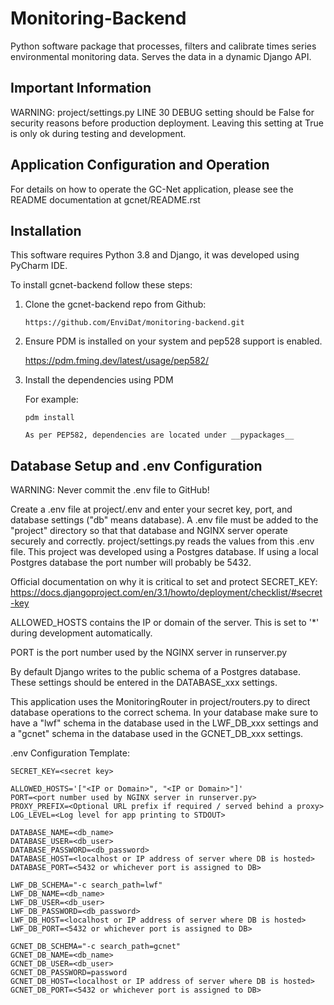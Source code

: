 # Monitoring-Backend

Python software package that processes, filters and calibrate times
series environmental monitoring data. Serves the data in a dynamic
Django API.

## Important Information

WARNING: project/settings.py LINE 30 DEBUG setting should be False for
security reasons before production deployment. Leaving this setting at
True is only ok during testing and development.

## Application Configuration and Operation

For details on how to operate the GC-Net application, please see the
README documentation at gcnet/README.rst

## Installation

This software requires Python 3.8 and Django, it was developed using
PyCharm IDE.

To install gcnet-backend follow these steps:

1.  Clone the gcnet-backend repo from Github:

        https://github.com/EnviDat/monitoring-backend.git

2.  Ensure PDM is installed on your system and pep528 support is
    enabled.

    <https://pdm.fming.dev/latest/usage/pep582/>

3.  Install the dependencies using PDM

    For example:

        pdm install

        As per PEP582, dependencies are located under __pypackages__

## Database Setup and .env Configuration

WARNING: Never commit the .env file to GitHub!

Create a .env file at project/.env and enter your secret key, port, and
database settings ("db" means database). A .env file must be added to
the "project" directory so that that database and NGINX server operate
securely and correctly. project/settings.py reads the values from this
.env file. This project was developed using a Postgres database. If
using a local Postgres database the port number will probably be 5432.

Official documentation on why it is critical to set and protect
SECRET_KEY:
<https://docs.djangoproject.com/en/3.1/howto/deployment/checklist/#secret-key>

ALLOWED_HOSTS contains the IP or domain of the server.
This is set to '\*' during development automatically.

PORT is the port number used by the NGINX server in runserver.py

By default Django writes to the public schema of a Postgres database.
These settings should be entered in the DATABASE_xxx settings.

This application uses the MonitoringRouter in project/routers.py to
direct database operations to the correct schema. In your database make
sure to have a "lwf" schema in the database used in the LWF_DB_xxx
settings and a "gcnet" schema in the database used in the
GCNET_DB_xxx settings.

.env Configuration Template:

    SECRET_KEY=<secret key>

    ALLOWED_HOSTS='["<IP or Domain>", "<IP or Domain>"]'
    PORT=<port number used by NGINX server in runserver.py>
    PROXY_PREFIX=<Optional URL prefix if required / served behind a proxy>
    LOG_LEVEL=<Log level for app printing to STDOUT>

    DATABASE_NAME=<db_name>
    DATABASE_USER=<db_user>
    DATABASE_PASSWORD=<db_password>
    DATABASE_HOST=<localhost or IP address of server where DB is hosted>
    DATABASE_PORT=<5432 or whichever port is assigned to DB>

    LWF_DB_SCHEMA="-c search_path=lwf"
    LWF_DB_NAME=<db_name>
    LWF_DB_USER=<db_user>
    LWF_DB_PASSWORD=<db_password>
    LWF_DB_HOST=<localhost or IP address of server where DB is hosted>
    LWF_DB_PORT=<5432 or whichever port is assigned to DB>

    GCNET_DB_SCHEMA="-c search_path=gcnet"
    GCNET_DB_NAME=<db_name>
    GCNET_DB_USER=<db_user>
    GCNET_DB_PASSWORD=password
    GCNET_DB_HOST=<localhost or IP address of server where DB is hosted>
    GCNET_DB_PORT=<5432 or whichever port is assigned to DB>
